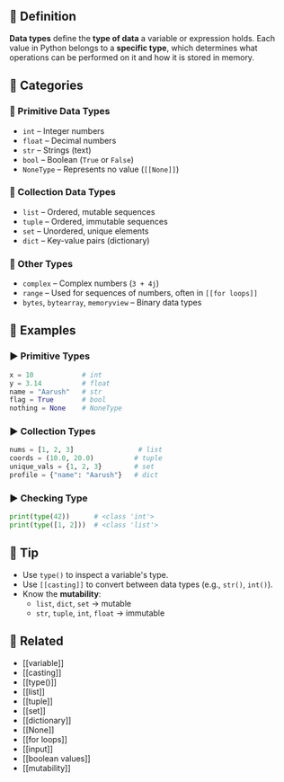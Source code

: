 ## 🧾 Definition
**Data types** define the **type of data** a variable or expression holds. Each value in Python belongs to a **specific type**, which determines what operations can be performed on it and how it is stored in memory.

## 🧩 Categories

### 🔹 Primitive Data Types
- `int` – Integer numbers  
- `float` – Decimal numbers  
- `str` – Strings (text)  
- `bool` – Boolean (`True` or `False`)  
- `NoneType` – Represents no value (`[[None]]`)

### 🔹 Collection Data Types
- `list` – Ordered, mutable sequences  
- `tuple` – Ordered, immutable sequences  
- `set` – Unordered, unique elements  
- `dict` – Key-value pairs (dictionary)

### 🔹 Other Types
- `complex` – Complex numbers (`3 + 4j`)
- `range` – Used for sequences of numbers, often in `[[for loops]]`
- `bytes`, `bytearray`, `memoryview` – Binary data types

## 🧪 Examples

### ▶️ Primitive Types
```python
x = 10            # int
y = 3.14          # float
name = "Aarush"   # str
flag = True       # bool
nothing = None    # NoneType
```

### ▶️ Collection Types
```python
nums = [1, 2, 3]                # list
coords = (10.0, 20.0)          # tuple
unique_vals = {1, 2, 3}        # set
profile = {"name": "Aarush"}   # dict
```

### ▶️ Checking Type
```python
print(type(42))      # <class 'int'>
print(type([1, 2]))  # <class 'list'>
```

## 🧠 Tip
- Use `type()` to inspect a variable's type.
- Use `[[casting]]` to convert between data types (e.g., `str()`, `int()`).
- Know the **mutability**:
  - `list`, `dict`, `set` → mutable  
  - `str`, `tuple`, `int`, `float` → immutable

## 🔗 Related
- [[variable]]
- [[casting]]
- [[type()]]
- [[list]]
- [[tuple]]
- [[set]]
- [[dictionary]]
- [[None]]
- [[for loops]]
- [[input]]
- [[boolean values]]
- [[mutability]]